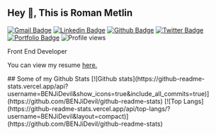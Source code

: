 ## Hey 👋, This is Roman Metlin
[![Gmail Badge](https://img.shields.io/badge/-bbenjamin@rambler.ru-c14438?style=flat&logo=Gmail&logoColor=white&link=mailto:bbenjamin@rambler.ru)](mailto:bbenjamin@rambler.ru) 
[![Linkedin Badge](https://img.shields.io/badge/-BENJiDevil-0072b1?style=flat&logo=Linkedin&logoColor=white&link=https://www.linkedin.com/in/www.linkedin.com/in/benjidevil/)](https://www.linkedin.com/in/benjidevil/) 
[![Github Badge](https://img.shields.io/badge/-BENJiDevil-grey?style=flat&logo=github&logoColor=white&link=https://github.com/BENJiDevil/)](https://www.github.com/BENJiDevil/) [![Twitter Badge](https://img.shields.io/badge/-@BENJiDevil68-00acee?style=flat&logo=twitter&logoColor=white&link=https://twitter.com/@BENJiDevil68/)](https://www.twitter.com/@BENJiDevil68/) 
[![Portfolio Badge](https://img.shields.io/badge/portfolio-web-blue?style=flat&link=https://benjidevil.github.io//)](https://benjidevil.github.io//)
![Profile views](https://gpvc.arturio.dev/BENJiDevil)
<p align='left'>Front End Developer</p>

<p align='left'> You can view my resume <a href='https://benjidevil.github.io/ ' target=_blank><u>here</u>.</a></p>
## Some of my Github Stats
[![Github stats](https://github-readme-stats.vercel.app/api?username=BENJiDevil&show_icons=true&include_all_commits=true)](https://github.com/BENJiDevil/github-readme-stats)
[![Top Langs](https://github-readme-stats.vercel.app/api/top-langs/?username=BENJiDevil&layout=compact)](https://github.com/BENJiDevil/github-readme-stats)
